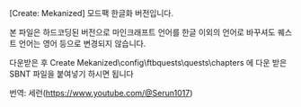 [Create: Mekanized] 모드팩 한글화 버전입니다.

본 파일은 하드코딩된 버전으로 마인크래프트 언어를 한글 이외의 언어로 바꾸셔도 퀘스트 언어는 영어 등으로 변경되지 않습니다.

다운받은 후 Create Mekanized\config\ftbquests\quests\chapters 에 다운 받은 SBNT 파일을 붙여넣기 하시면 됩니다

번역: 세런(https://www.youtube.com/@Serun1017)
